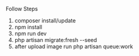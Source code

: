 Follow Steps

1. composer install/update
2. npm install
3. npm run dev
4. php artisan migrate:fresh --seed
5. after upload image run php artisan queue:work